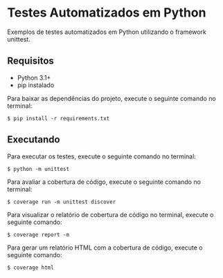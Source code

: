 # Testes Automatizados em Python

Exemplos de testes automatizados em Python utilizando o framework unittest.

## Requisitos
* Python 3.1+
* pip instalado

Para baixar as dependências do projeto, execute o seguinte comando no terminal:

`$ pip install -r requirements.txt`

## Executando

Para executar os testes, execute o seguinte comando no terminal:

`$ python -m unittest`

Para avaliar a cobertura de código, execute o seguinte comando no terminal:

`$ coverage run -m unittest discover`

Para visualizar o relatório de cobertura de código no terminal, execute o seguinte comando:

`$ coverage report -m`

Para gerar um relatório HTML com a cobertura de código, execute o seguinte comando:

`$ coverage html`